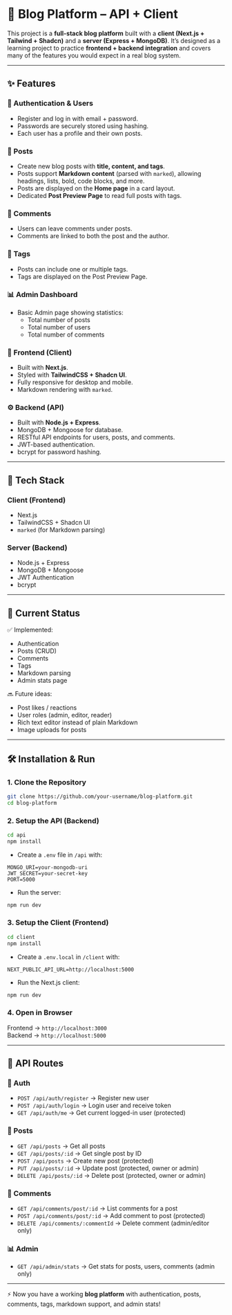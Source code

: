 # 📰 Blog Platform – API + Client  

This project is a **full-stack blog platform** built with a **client (Next.js + Tailwind + Shadcn)** and a **server (Express + MongoDB)**. It’s designed as a learning project to practice **frontend + backend integration** and covers many of the features you would expect in a real blog system.  

---

## ✨ Features  

### 👥 Authentication & Users  
- Register and log in with email + password.  
- Passwords are securely stored using hashing.  
- Each user has a profile and their own posts.  

### 📝 Posts  
- Create new blog posts with **title, content, and tags**.  
- Posts support **Markdown content** (parsed with `marked`), allowing headings, lists, bold, code blocks, and more.  
- Posts are displayed on the **Home page** in a card layout.  
- Dedicated **Post Preview Page** to read full posts with tags.  

### 💬 Comments  
- Users can leave comments under posts.  
- Comments are linked to both the post and the author.  

### 🔖 Tags  
- Posts can include one or multiple tags.  
- Tags are displayed on the Post Preview Page.  

### 📊 Admin Dashboard  
- Basic Admin page showing statistics:  
  - Total number of posts  
  - Total number of users  
  - Total number of comments  

### 🎨 Frontend (Client)  
- Built with **Next.js**.  
- Styled with **TailwindCSS + Shadcn UI**.  
- Fully responsive for desktop and mobile.  
- Markdown rendering with `marked`.  

### ⚙️ Backend (API)  
- Built with **Node.js + Express**.  
- MongoDB + Mongoose for database.  
- RESTful API endpoints for users, posts, and comments.  
- JWT-based authentication.  
- bcrypt for password hashing.  

---

## 🚀 Tech Stack  

### Client (Frontend)  
- Next.js  
- TailwindCSS + Shadcn UI  
- `marked` (for Markdown parsing)  

### Server (Backend)  
- Node.js + Express  
- MongoDB + Mongoose  
- JWT Authentication  
- bcrypt  

---

## 📌 Current Status  
✅ Implemented:  
- Authentication  
- Posts (CRUD)  
- Comments  
- Tags  
- Markdown parsing  
- Admin stats page  

🔜 Future ideas:  
- Post likes / reactions  
- User roles (admin, editor, reader)  
- Rich text editor instead of plain Markdown  
- Image uploads for posts  

---

## 🛠️ Installation & Run  

### 1. Clone the Repository  
```bash
git clone https://github.com/your-username/blog-platform.git
cd blog-platform
```

### 2. Setup the API (Backend)  
```bash
cd api
npm install
```

- Create a `.env` file in `/api` with:  
```env
MONGO_URI=your-mongodb-uri
JWT_SECRET=your-secret-key
PORT=5000
```

- Run the server:  
```bash
npm run dev
```

### 3. Setup the Client (Frontend)  
```bash
cd client
npm install
```

- Create a `.env.local` in `/client` with:  
```env
NEXT_PUBLIC_API_URL=http://localhost:5000
```

- Run the Next.js client:  
```bash
npm run dev
```

### 4. Open in Browser  
Frontend → `http://localhost:3000`  
Backend → `http://localhost:5000`  

---

## 📡 API Routes  

### 🔑 Auth  
- `POST /api/auth/register` → Register new user  
- `POST /api/auth/login` → Login user and receive token  
- `GET /api/auth/me` → Get current logged-in user (protected)  

### 📝 Posts  
- `GET /api/posts` → Get all posts  
- `GET /api/posts/:id` → Get single post by ID  
- `POST /api/posts` → Create new post (protected)  
- `PUT /api/posts/:id` → Update post (protected, owner or admin)  
- `DELETE /api/posts/:id` → Delete post (protected, owner or admin)  

### 💬 Comments  
- `GET /api/comments/post/:id` → List comments for a post  
- `POST /api/comments/post/:id` → Add comment to post (protected)  
- `DELETE /api/comments/:commentId` → Delete comment (admin/editor only)  

### 📊 Admin  
- `GET /api/admin/stats` → Get stats for posts, users, comments (admin only)  

---

⚡ Now you have a working **blog platform** with authentication, posts, comments, tags, markdown support, and admin stats!  